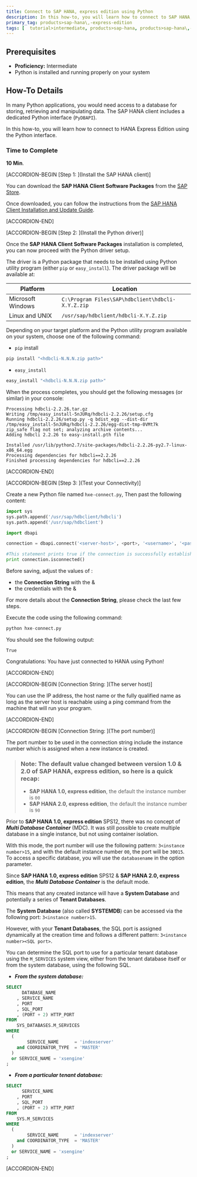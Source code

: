 ```yaml
---
title: Connect to SAP HANA, express edition using Python
description: In this how-to, you will learn how to connect to SAP HANA, express edition using the Python PyDBAPI API
primary_tag: products>sap-hana\,-express-edition
tags: [  tutorial>intermediate, products>sap-hana, products>sap-hana\,-express-edition , tutorial>how-to ]
---
```


## Prerequisites  
- **Proficiency:** Intermediate
- Python is installed and running properly on your system

## How-To Details
In many Python applications, you would need access to a database for storing, retrieving and manipulating data. The SAP HANA client includes a dedicated Python interface (`PyDBAPI`).

In this how-to, you will learn how to connect to HANA Express Edition using the Python interface.

### Time to Complete
**10 Min**.

[ACCORDION-BEGIN [Step 1: ](Install the SAP HANA client)]

You can download the **SAP HANA Client Software Packages** from the [SAP Store](https://store.sap.com/sap/cpa/ui/resources/store/html/SolutionDetails.html?pid=0000012950).

Once downloaded, you can follow the instructions from the [SAP HANA Client Installation and Update Guide](https://help.sap.com/hana/SAP_HANA_Client_Installation_Update_Guide_en.pdf).

[ACCORDION-END]

[ACCORDION-BEGIN [Step 2: ](Install the Python driver)]

Once the **SAP HANA Client Software Packages** installation is completed, you can now proceed with the Python driver setup.

The driver is a Python package that needs to be installed using Python utility program (either `pip` or `easy_install`). The driver package will be available at:

| Platform                  | Location                                          |
|---------------------------|---------------------------------------------------|
| Microsoft Windows         | `C:\Program Files\SAP\hdbclient\hdbcli-X.Y.Z.zip` |
| Linux and UNIX            | `/usr/sap/hdbclient/hdbcli-X.Y.Z.zip`             |

Depending on your target platform and the Python utility program available on your system, choose one of the following command:

- `pip` install

```bash
pip install "<hdbcli-N.N.N.zip path>"
```

- `easy_install`

```bash
easy_install "<hdbcli-N.N.N.zip path>"
```

When the process completes, you should get the following messages (or similar) in your console:

```
Processing hdbcli-2.2.26.tar.gz
Writing /tmp/easy_install-5nJURq/hdbcli-2.2.26/setup.cfg
Running hdbcli-2.2.26/setup.py -q bdist_egg --dist-dir /tmp/easy_install-5nJURq/hdbcli-2.2.26/egg-dist-tmp-0VMt7k
zip_safe flag not set; analyzing archive contents...
Adding hdbcli 2.2.26 to easy-install.pth file

Installed /usr/lib/python2.7/site-packages/hdbcli-2.2.26-py2.7-linux-x86_64.egg
Processing dependencies for hdbcli==2.2.26
Finished processing dependencies for hdbcli==2.2.26
```

[ACCORDION-END]

[ACCORDION-BEGIN [Step 3: ](Test your Connectivity)]

Create a new Python file named `hxe-connect.py`, Then past the following content:

```python
import sys
sys.path.append('/usr/sap/hdbclient/hdbcli')
sys.path.append('/usr/sap/hdbclient')

import dbapi

connection = dbapi.connect('<server-host>', <port>, '<username>', '<password>')

#This statement prints true if the connection is successfully established
print connection.isconnected()
```

Before saving, adjust the values of :

 - the **Connection String** with the ***<server-host>*** & ***<port>***
 - the credentials with the ***<username>*** & ***<password>***

For more details about the **Connection String**, please check the last few steps.

Execute the code using the following command:

```python
python hxe-connect.py
```

You should see the following output:

```
True
```

Congratulations: You have just connected to HANA using Python!

[ACCORDION-END]

[ACCORDION-BEGIN [Connection String: ](The server host)]

You can use the IP address, the host name or the fully qualified name as long as the server host is reachable using a ping command from the machine that will run your program.

[ACCORDION-END]

[ACCORDION-BEGIN [Connection String: ](The port number)]

The port number to be used in the connection string include the instance number which is assigned when a new instance is created.

> ### **Note:** The default value changed between version 1.0 & 2.0 of **SAP HANA, express edition**, so here is a quick recap:
> - **SAP HANA 1.0, express edition**, the default the instance number is `00`
> - **SAP HANA 2.0, express edition**, the default the instance number is `90`


Prior to **SAP HANA 1.0, express edition** SPS12, there was no concept of ***Multi Database Container*** (MDC). It was still possible to create multiple database in a single instance, but not using container isolation.

With this mode, the port number will use the following pattern: `3<instance number>15`, and with the default instance number `00`, the port will be `30015`. To access a specific database, you will use the `databasename` in the option parameter.

Since **SAP HANA 1.0, express edition** SPS12 & **SAP HANA 2.0, express edition**, the ***Multi Database Container*** is the default mode.

This means that any created instance will have a **System Database** and potentially a series of **Tenant Databases**.

The **System Database** (also called **SYSTEMDB**) can be accessed via the following port: `3<instance number>15`.

However, with your **Tenant Databases**, the SQL port is assigned dynamically at the creation time and follows a different pattern: `3<instance number><SQL port>`.

You can determine the SQL port to use for a particular tenant database using the `M_SERVICES` system view, either from the tenant database itself or from the system database, using the following SQL.

- ***From the system database:***

```SQL
SELECT
	  DATABASE_NAME
	, SERVICE_NAME
	, PORT
	, SQL_PORT
	, (PORT + 2) HTTP_PORT
FROM
	SYS_DATABASES.M_SERVICES
WHERE
  (
        SERVICE_NAME      = 'indexserver'
    and COORDINATOR_TYPE  = 'MASTER'
  )
  or SERVICE_NAME = 'xsengine'
;
```

- ***From a particular tenant database:***

```SQL                
SELECT
	  SERVICE_NAME
	, PORT
	, SQL_PORT
	, (PORT + 2) HTTP_PORT
FROM
	SYS.M_SERVICES
WHERE
  (
        SERVICE_NAME      = 'indexserver'
    and COORDINATOR_TYPE  = 'MASTER'
  )
  or SERVICE_NAME = 'xsengine'
;
```

[ACCORDION-END]
